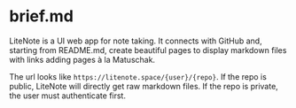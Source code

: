 # brief.md

LiteNote is a UI web app for note taking. It connects with GitHub and, starting from README.md, create beautiful pages to display markdown files with links adding pages à la Matuschak.

The url looks like `https://litenote.space/{user}/{repo}`. If the repo is public, LiteNote will directly get raw markdown files. If the repo is private, the user must authenticate first.
